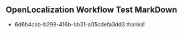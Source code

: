 ## OpenLocalization Workflow Test MarkDown
* 6d6b4cab-b298-416b-bb31-a05cdefa3dd3 thanks!

<!--HONumber=Sep16_HO1-->


